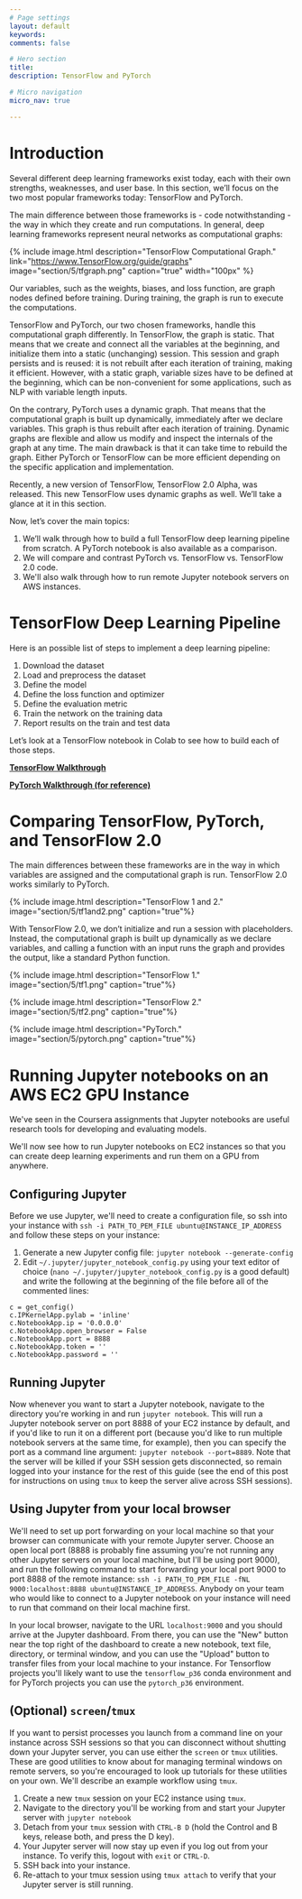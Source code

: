```yaml
---
# Page settings
layout: default
keywords:
comments: false

# Hero section
title:
description: TensorFlow and PyTorch

# Micro navigation
micro_nav: true

---
```


# Introduction

Several different deep learning frameworks exist today, each with their own strengths, weaknesses, and user base. In this section, we’ll focus on the two most popular frameworks today: TensorFlow and PyTorch.

The main difference between those frameworks is - code notwithstanding - the way in which they create and run computations. In general, deep learning frameworks represent neural networks as computational graphs:

{% include image.html description="TensorFlow Computational Graph." link="https://www.TensorFlow.org/guide/graphs" image="section/5/tfgraph.png" caption="true" width="100px" %}

Our variables, such as the weights, biases, and loss function, are graph nodes defined before training. During training, the graph is run to execute the computations. 

TensorFlow and PyTorch, our two chosen frameworks, handle this computational graph differently. In TensorFlow, the graph is static. That means that we create and connect all the variables at the beginning, and initialize them into a static (unchanging) session. This session and graph persists and is reused: it is not rebuilt after each iteration of training, making it efficient. However, with a static graph, variable sizes have to be defined at the beginning, which can be non-convenient for some applications, such as NLP with variable length inputs.

On the contrary, PyTorch uses a dynamic graph. That means that the computational graph is built up dynamically, immediately after we declare variables. This graph is thus rebuilt after each iteration of training. Dynamic graphs are flexible and allow us modify and inspect the internals of the graph at any time. The main drawback is that it can take time to rebuild the graph. Either PyTorch or TensorFlow can be more efficient depending on the specific application and implementation.

Recently, a new version of TensorFlow, TensorFlow 2.0 Alpha, was released. This new TensorFlow uses dynamic graphs as well. We’ll take a glance at it in this section.

Now, let’s cover the main topics: 

1. We’ll walk through how to build a full TensorFlow deep learning pipeline from scratch. A PyTorch notebook is also available as a comparison. 
2. We will compare and contrast PyTorch vs. TensorFlow vs. TensorFlow 2.0 code.
3. We'll also walk through how to run remote Jupyter notebook servers on AWS instances.

# TensorFlow Deep Learning Pipeline

Here is an possible list of steps to implement a deep learning pipeline:

1. Download the dataset
2. Load and preprocess the dataset
3. Define the model
4. Define the loss function and optimizer
5. Define the evaluation metric
6. Train the network on the training data
7. Report results on the train and test data

Let’s look at a TensorFlow notebook in Colab to see how to build each of those steps. 

[**TensorFlow Walkthrough**](https://colab.research.google.com/drive/1HzN2f0Mypj0r2rKJdKYCjczM1WzJyoaV) 

[**PyTorch Walkthrough (for reference)**](https://colab.research.google.com/drive/1a2KshOZVj4eqYsfFqlBHB66CUIERKHj5)

# Comparing TensorFlow, PyTorch, and TensorFlow 2.0

The main differences between these frameworks are in the way in which variables are assigned and the computational graph is run. TensorFlow 2.0 works similarly to PyTorch. 

{% include image.html description="TensorFlow 1 and 2." image="section/5/tf1and2.png" caption="true"%}

With TensorFlow 2.0, we don’t initialize and run a session with placeholders. Instead, the computational graph is built up dynamically as we declare variables, and calling a function with an input runs the graph and provides the output, like a standard Python function.

{% include image.html description="TensorFlow 1." image="section/5/tf1.png" caption="true"%}

{% include image.html description="TensorFlow 2." image="section/5/tf2.png" caption="true"%}

{% include image.html description="PyTorch." image="section/5/pytorch.png" caption="true"%}

# Running Jupyter notebooks on an AWS EC2 GPU Instance

We've seen in the Coursera assignments that Jupyter notebooks are useful research tools for developing and evaluating models. 

We'll now see how to run Jupyter notebooks on EC2 instances so that you can create deep learning experiments and run them on a GPU from anywhere.

## Configuring Jupyter

Before we use Jupyter, we'll need to create a configuration file, so ssh into your instance with `ssh -i PATH_TO_PEM_FILE ubuntu@INSTANCE_IP_ADDRESS` and follow these steps on your instance:

1. Generate a new Jupyter config file: `jupyter notebook --generate-config`
2. Edit `~/.jupyter/jupyter_notebook_config.py` using your text editor of choice (`nano ~/.jupyter/jupyter_notebook_config.py` is a good default) and write the following at the beginning of the file before all of the commented lines:

```
c = get_config()
c.IPKernelApp.pylab = 'inline'
c.NotebookApp.ip = '0.0.0.0'
c.NotebookApp.open_browser = False
c.NotebookApp.port = 8888
c.NotebookApp.token = ''
c.NotebookApp.password = ''
```

## Running Jupyter

Now whenever you want to start a Jupyter notebook, navigate to the directory you're working in and run `jupyter notebook`. This will run a Jupyter notebook server on port 8888 of your EC2 instance by default, and if you'd like to run it on a different port (because you'd like to run multiple notebook servers at the same time, for example), then you can specify the port as a command line argument: `jupyter notebook --port=8889`. Note that the server will be killed if your SSH session gets disconnected, so remain logged into your instance for the rest of this guide (see the end of this post for instructions on using `tmux` to keep the server alive across SSH sessions).

## Using Jupyter from your local browser

We'll need to set up port forwarding on your local machine so that your browser can communicate with your remote Jupyter server. Choose an open local port (8888 is probably fine assuming you're not running any other Jupyter servers on your local machine, but I'll be using port 9000), and run the following command to start forwarding your local port 9000 to port 8888 of the remote instance: `ssh -i PATH_TO_PEM_FILE -fNL 9000:localhost:8888 ubuntu@INSTANCE_IP_ADDRESS`. Anybody on your team who would like to connect to a Jupyter notebook on your instance will need to run that command on their local machine first.

In your local browser, navigate to the URL `localhost:9000` and you should arrive at the Jupyter dashboard. From there, you can use the "New" button near the top right of the dashboard to create a new notebook, text file, directory, or terminal window, and you can use the "Upload" button to transfer files from your local machine to your instance. For Tensorflow projects you'll likely want to use the `tensorflow_p36` conda environment and for PyTorch projects you can use the `pytorch_p36` environment. 

## (Optional) `screen`/`tmux`

If you want to persist processes you launch from a command line on your instance across SSH sessions so that you can disconnect without shutting down your Jupyter server, you can use either the `screen` or `tmux` utilities. These are good utilities to know about for managing terminal windows on remote servers, so you're encouraged to look up tutorials for these utilities on your own. We'll describe an example workflow using `tmux`.

1. Create a new `tmux` session on your EC2 instance using `tmux`.
2. Navigate to the directory you'll be working from and start your Jupyter server with `jupyter notebook`
3. Detach from your `tmux` session with `CTRL-B D` (hold the Control and B keys, release both, and press the D key).
4. Your Jupyter server will now stay up even if you log out from your instance. To verify this, logout with `exit` or `CTRL-D`.
5. SSH back into your instance.
6. Re-attach to your tmux session using `tmux attach` to verify that your Jupyter server is still running.
